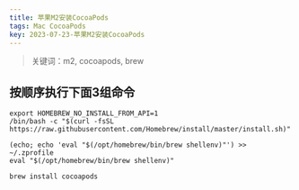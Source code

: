 ```yaml
---
title: 苹果M2安装CocoaPods
tags: Mac CocoaPods
key: 2023-07-23-苹果M2安装CocoaPods
---
```

> 关键词：m2, cocoapods, brew

## 按顺序执行下面3组命令

```
export HOMEBREW_NO_INSTALL_FROM_API=1
/bin/bash -c "$(curl -fsSL https://raw.githubusercontent.com/Homebrew/install/master/install.sh)"
```

```
(echo; echo 'eval "$(/opt/homebrew/bin/brew shellenv)"') >> ~/.zprofile
eval "$(/opt/homebrew/bin/brew shellenv)"
```

```
brew install cocoapods
```
